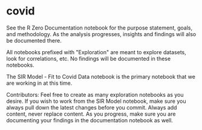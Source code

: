 # covid

See the R Zero Documentation notebook for the purpose statement, goals, and methodology.  As the analysis progresses, insights and findings will also be documented there.

All notebooks prefixed with "Exploration" are meant to explore datasets, look for correlations, etc. No findings will be documented in these notebooks.

The SIR Model - Fit to Covid Data notebook is the primary notebook that we are working in at this time.

Contributors: Feel free to create as many exploration notebooks as you desire. If you wish to work from the SIR Model notebook, make sure you always pull down the latest changes before you commit. Always add content, never replace content. As you progress, make sure you are documenting your findings in the documentation notebook as well.
